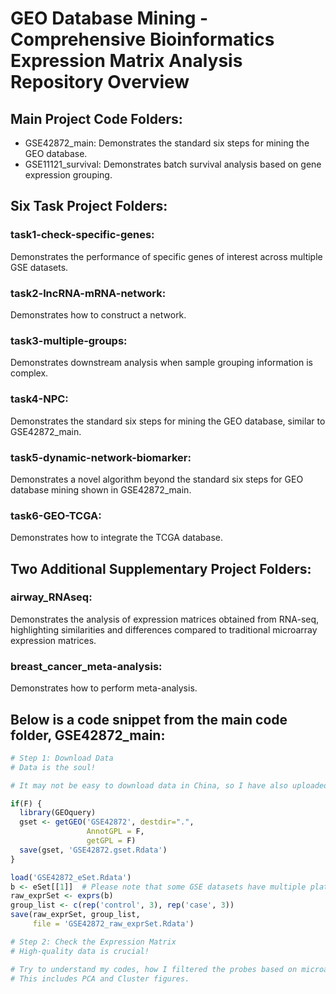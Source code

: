 # GEO Database Mining - Comprehensive Bioinformatics Expression Matrix Analysis Repository Overview

## Main Project Code Folders:

- GSE42872_main: Demonstrates the standard six steps for mining the GEO database.
- GSE11121_survival: Demonstrates batch survival analysis based on gene expression grouping.

## Six Task Project Folders:

### task1-check-specific-genes:
Demonstrates the performance of specific genes of interest across multiple GSE datasets.

### task2-lncRNA-mRNA-network:
Demonstrates how to construct a network.

### task3-multiple-groups:
Demonstrates downstream analysis when sample grouping information is complex.

### task4-NPC:
Demonstrates the standard six steps for mining the GEO database, similar to GSE42872_main.

### task5-dynamic-network-biomarker:
Demonstrates a novel algorithm beyond the standard six steps for GEO database mining shown in GSE42872_main.

### task6-GEO-TCGA:
Demonstrates how to integrate the TCGA database.

## Two Additional Supplementary Project Folders:

### airway_RNAseq:
Demonstrates the analysis of expression matrices obtained from RNA-seq, highlighting similarities and differences compared to traditional microarray expression matrices.

### breast_cancer_meta-analysis:
Demonstrates how to perform meta-analysis.

## Below is a code snippet from the main code folder, GSE42872_main:

```R
# Step 1: Download Data
# Data is the soul!

# It may not be easy to download data in China, so I have also uploaded the file GSE42872_raw_exprSet.Rdata, which you can load directly.

if(F) {
  library(GEOquery)
  gset <- getGEO('GSE42872', destdir=".",
                 AnnotGPL = F,
                 getGPL = F)
  save(gset, 'GSE42872.gset.Rdata')
}

load('GSE42872_eSet.Rdata')
b <- eSet[[1]]  # Please note that some GSE datasets have multiple platforms. Pay attention to the selection.
raw_exprSet <- exprs(b) 
group_list <- c(rep('control', 3), rep('case', 3))
save(raw_exprSet, group_list,
     file = 'GSE42872_raw_exprSet.Rdata')

# Step 2: Check the Expression Matrix
# High-quality data is crucial!

# Try to understand my codes, how I filtered the probes based on microarray annotation, and how I checked the group information for different samples in each experiment.
# This includes PCA and Cluster figures.
